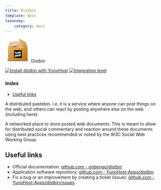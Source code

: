```yaml
---
title: Distbin
template: docs
taxonomy:
    category: docs
---
```


<img src="/images/yunohost_package.png" height="80px" alt="Package"> Distbin

[![Install distbin with YunoHost](https://install-app.yunohost.org/install-with-yunohost.png)](https://install-app.yunohost.org/?app=distbin) [![Integration level](https://dash.yunohost.org/integration/distbin.svg)](https://dash.yunohost.org/appci/app/distbin)

### Index

- [Useful links](#useful-links)

A distributed pastebin. i.e. it is a service where anyone can post things on the web, and others can react by posting anywhere else on the web (including here).

A networked place to store posted web documents. This is meant to allow for distributed social commentary and reaction around these documents using best practices recommended or noted by the W3C Social Web Working Group.

## Useful links

+ Official documentation: [github.com - gobengo/distbin](https://github.com/gobengo/distbin)
+ Application software repository: [github.com - YunoHost-Apps/distbin](https://github.com/YunoHost-Apps/distbin_ynh)
+ Fix a bug or an improvement by creating a ticket (issue): [github.com - YunoHost-Apps/distbin/issues](https://github.com/YunoHost-Apps/distbin_ynh/issues)
